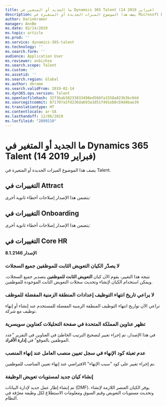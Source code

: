 ```yaml
---
title: ما الجديد أو المتغير في Dynamics 365 Talent (14 فبراير 2019)
description: يصف هذا الموضوع الميزات الجديدة أو المتغيرة في Microsoft Dynamics 365 Talent.
author: Darinkramer
manager: AnnBe
ms.date: 02/14/2019
ms.topic: article
ms.prod: ''
ms.service: dynamics-365-talent
ms.technology: ''
ms.search.form: ''
audience: Application User
ms.reviewer: anbichse
ms.search.scope: Talent
ms.custom: ''
ms.assetid: ''
ms.search.region: Global
ms.author: dkrame
ms.search.validFrom: 2019-02-14
ms.dyn365.ops.version: Talent
ms.openlocfilehash: 32f3bab38233833498ed566fa1558a023b3bc0dd
ms.sourcegitcommit: 871707a3fd236da693a3d51f401eb0cb9d4bae39
ms.translationtype: HT
ms.contentlocale: ar-SA
ms.lasthandoff: 12/06/2019
ms.locfileid: "2899210"
---
```

# <a name="whats-new-or-changed-in-dynamics-365-talent-february-14-2019"></a>ما الجديد أو المتغير في Dynamics 365 Talent (14 فبراير 2019)

يصف هذا الموضوع الميزات الجديدة أو المتغيرة في Talent.

## <a name="changes-in-attract"></a>التغييرات في Attract
يتضمن هذا الإصدار إصلاحات أخطاء ثانوية أخرى:

## <a name="changes-in-onboarding"></a>التغييرات في Onboarding
يتضمن هذا الإصدار إصلاحات أخطاء ثانوية أخرى:
 
## <a name="changes-in-core-hr"></a>التغييرات في Core HR 
**الإصدار 8.1.2146**

### <a name="employee-fixed-compensation-entity-doesnt-export-all-records"></a>لا يصدّر الكيان التعويض الثابت للموظفين جميع السجلات
نتيجة هذا التغيير، يقوم الآن كيان **التعويض الثابت للموظفين** بتصدير جميع السجلات. ويمكن استخدام الكيان لإنشاء وتحديث سجلات التعويض الثابت الموجودة للموظفين. 

### <a name="employment-end-date-doesnt-honor-employee-preferred-time-zone-settings"></a>لا يراعي تاريخ انتهاء التوظيف إعدادات المنطقة الزمنية المفضلة للموظف
تراعي الآن تواريخ انتهاء التوظيف المنطقة الزمنية المفضلة للمستخدم عند إنشاء أو إنهاء توظيف مع شركة.
 
### <a name="uk-addresses-display-in-analytics-as-eastern-switzerland-addresses"></a>تظهر عناوين المملكة المتحدة في صفحة التحليلات كعناوين سويسرية
في هذا الإصدار، تم إجراء تغيير لتصحيح الترتيب الخاطئ في العناوين في التقرير "عدد الموظفين بالموقع" في **إدارة الأفراد**.
 
### <a name="termination-code-is-not-populated-on-the-worker-position-assignment-record-when-ending-the-position"></a>عدم تعبئة كود الإنهاء في سجل تعيين منصب العامل‬ عند إنهاء المنصب
تم إجراء تغيير على كود "سبب الإنهاء" الافتراضي عند إنهاء تعيين المناصب للموظفين.

### <a name="new-entity-created-for-job-compensation-levels"></a>إنشاء كيان جديد لمستويات تعويض الوظيفة
تم إنشاء إطار عمل جديد لإدارة البيانات (DMF). يوفر الكيان العنصر اللازمة لإنشاء وتحديث مستويات التعويض وقيم السوق ومعلومات الاستطلاع لكل وظيفة معرّفة في النظام.
